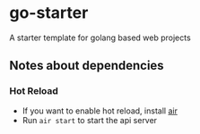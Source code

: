 # go-starter
A starter template for golang based web projects

## Notes about dependencies

### Hot Reload
- If you want to enable hot reload, install [air](https://github.com/cosmtrek/air#prefer-installsh)
- Run `air start` to start the api server

